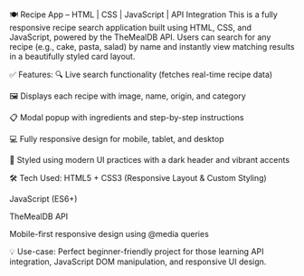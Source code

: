 🍽 Recipe App – HTML | CSS | JavaScript | API Integration
This is a fully responsive recipe search application built using HTML, CSS, and JavaScript, powered by the TheMealDB API. Users can search for any recipe (e.g., cake, pasta, salad) by name and instantly view matching results in a beautifully styled card layout.

✅ Features:
🔍 Live search functionality (fetches real-time recipe data)

🖼 Displays each recipe with image, name, origin, and category

📋 Modal popup with ingredients and step-by-step instructions

💻 Fully responsive design for mobile, tablet, and desktop

🎨 Styled using modern UI practices with a dark header and vibrant accents

🛠 Tech Used:
HTML5 + CSS3 (Responsive Layout & Custom Styling)

JavaScript (ES6+)

TheMealDB API

Mobile-first responsive design using @media queries

💡 Use-case:
Perfect beginner-friendly project for those learning API integration, JavaScript DOM manipulation, and responsive UI design.
